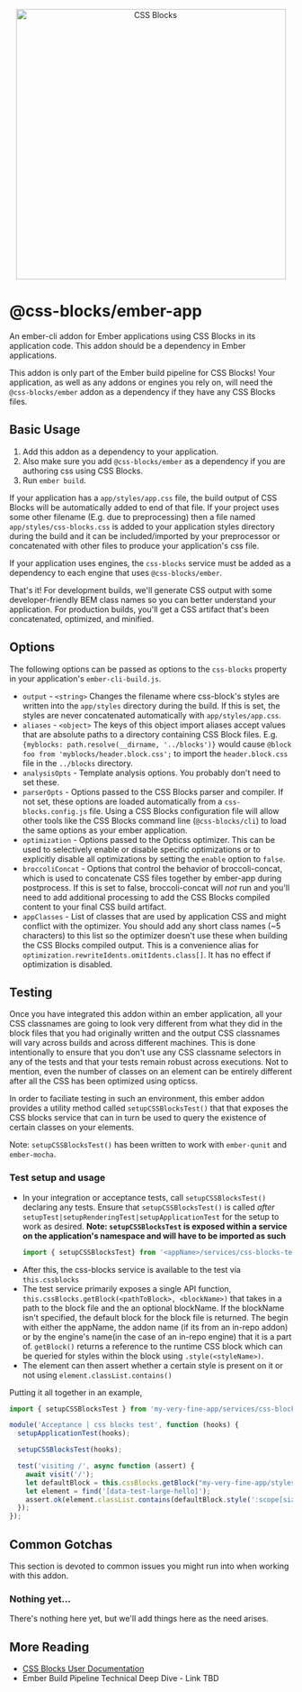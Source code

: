 <p align="center">
  <img alt="CSS Blocks" width="480px" src="http://css-blocks.com/static/media/wordmark-animated.012177e4.svg" />
</p>

# @css-blocks/ember-app

An ember-cli addon for Ember applications using CSS Blocks in its application code. This addon should be a dependency in Ember applications.

This addon is only part of the Ember build pipeline for CSS Blocks! Your application, as well as any addons or engines you rely on, will need the `@css-blocks/ember` addon as a dependency if they have any CSS Blocks files.

## Basic Usage

1. Add this addon as a dependency to your application.
2. Also make sure you add `@css-blocks/ember` as a dependency if you are authoring css using CSS Blocks.
3. Run `ember build`.

If your application has a `app/styles/app.css` file, the build output of CSS Blocks will be automatically added to end of that file. If your project uses some other filename (E.g. due to preprocessing) then a file named `app/styles/css-blocks.css` is added to your application styles directory during the build and it can be included/imported by your preprocessor or concatenated with other files to produce your application's css file.

If your application uses engines, the `css-blocks` service must be added as a dependency to each engine that uses `@css-blocks/ember`.

That's it! For development builds, we'll generate CSS output with some developer-friendly BEM class names so you can better understand your application. For production builds, you'll get a CSS artifact that's been concatenated, optimized, and minified.

## Options

The following options can be passed as options to the `css-blocks` property in your application's `ember-cli-build.js`.

* `output` - `<string>` Changes the filename where css-block's styles are written into the `app/styles` directory during the build. If this is set, the styles are never concatenated automatically with `app/styles/app.css`.
* `aliases` - `<object>` The keys of this object import aliases accept values that are absolute paths to a directory containing CSS Block files. E.g. `{myblocks: path.resolve(__dirname, '../blocks')}` would cause `@block foo from 'myblocks/header.block.css';` to import the `header.block.css` file in the `../blocks` directory.
* `analysisOpts` - Template analysis options. You probably don't need to set these.
* `parserOpts` - Options passed to the CSS Blocks parser and compiler. If not set, these options are loaded automatically from a `css-blocks.config.js` file. Using a CSS Blocks configuration file will allow other tools like the CSS Blocks command line (`@css-blocks/cli`) to load the same options as your ember application.
* `optimization` - Options passed to the Opticss optimizer. This can be used to selectively enable or disable specific optimizations or to explicitly disable all optimizations by setting the `enable` option to `false`.
* `broccoliConcat` - Options that control the behavior of broccoli-concat, which is used to concatenate CSS files together by ember-app during postprocess. If this is set to false, broccoli-concat will *not* run and you'll need to add additional processing to add the CSS Blocks compiled content to your final CSS build artifact.
* `appClasses` - List of classes that are used by application CSS and might conflict with the optimizer. You should add any short class names (~5 characters) to this list so the optimizer doesn't use these when building the CSS Blocks compiled output. This is a convenience alias for `optimization.rewriteIdents.omitIdents.class[]`. It has no effect if optimization is disabled.

## Testing
Once you have integrated this addon within an ember application, all your CSS classnames are going to look very different from what they did in the block files that you had originally written and the output CSS classnames will vary across builds and across different machines. This is done intentionally to ensure that you don't use any CSS classname selectors in any of the tests and that your tests remain robust across executions. Not to mention, even the number of classes on an element can be entirely different after all the CSS has been optimized using opticss.

In order to faciliate testing in such an environment, this ember addon provides a utility method called `setupCSSBlocksTest()` that that exposes the CSS blocks service that can in turn be used to query the existence of certain classes on your elements.

Note: `setupCSSBlocksTest()` has been written to work with `ember-qunit` and `ember-mocha`.

### Test setup and usage
- In your integration or acceptance tests, call `setupCSSBlocksTest()` declaring any tests. Ensure that `setupCSSBlocksTest()` is called *after* `setupTest|setupRenderingTest|setupApplicationTest` for the setup to work as desired.
**Note: `setupCSSBlocksTest` is exposed within a service on the application's namespace and will have to be imported as such**
    ```js
    import { setupCSSBlocksTest} from '<appName>/services/css-blocks-test-support';
    ```
- After this, the css-blocks service is available to the test via `this.cssblocks`
- The test service primarily exposes a single API function, `this.cssBlocks.getBlock(<pathToBlock>, <blockName>)` that takes in a path to the block file and the an optional blockName. If the blockName isn't specified, the default block for the block file is returned. The <blockPath> begin with either the appName, the addon name (if its from an in-repo addon) or by the engine's name(in the case of an in-repo engine) that it is a part of. `getBlock()` returns a reference to the runtime CSS block which can be queried for styles within the block using `.style(<styleName>)`.
- The element can then assert whether a certain style is present on it or not using `element.classList.contains()`

Putting it all together in an example,
```js
import { setupCSSBlocksTest } from 'my-very-fine-app/services/css-blocks-test-support';

module('Acceptance | css blocks test', function (hooks) {
  setupApplicationTest(hooks);

  setupCSSBlocksTest(hooks);

  test('visiting /', async function (assert) {
    await visit('/');
    let defaultBlock = this.cssBlocks.getBlock("my-very-fine-app/styles/components/application", "default");
    let element = find('[data-test-large-hello]');
    assert.ok(element.classList.contains(defaultBlock.style(':scope[size="large]')));
  });
});
```

## Common Gotchas

This section is devoted to common issues you might run into when working with this addon.

### Nothing yet...

There's nothing here yet, but we'll add things here as the need arises.

## More Reading

- [CSS Blocks User Documentation](https://css-blocks.com/)
- Ember Build Pipeline Technical Deep Dive - Link TBD